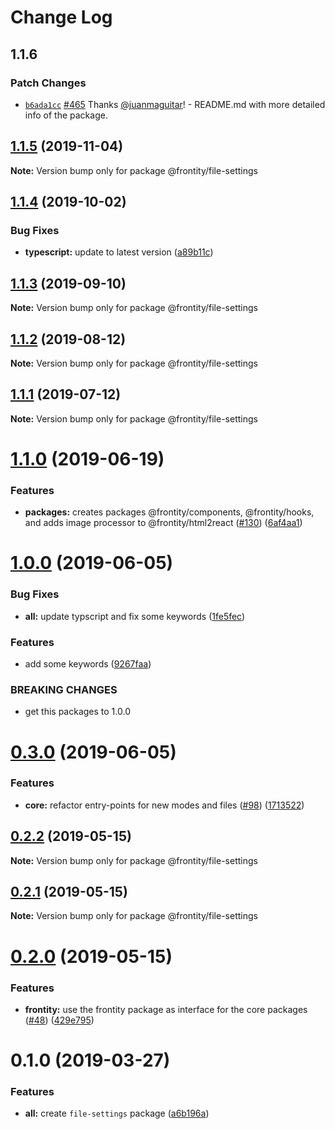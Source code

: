 # Change Log

## 1.1.6

### Patch Changes

- [`b6ada1cc`](https://github.com/frontity/frontity/commit/b6ada1cc7075d32a9ef82d525e251e1554baaba3) [#465](https://github.com/frontity/frontity/pull/465) Thanks [@juanmaguitar](https://github.com/juanmaguitar)! - README.md with more detailed info of the package.

## [1.1.5](https://github.com/frontity/frontity/compare/@frontity/file-settings@1.1.4...@frontity/file-settings@1.1.5) (2019-11-04)

**Note:** Version bump only for package @frontity/file-settings

## [1.1.4](https://github.com/frontity/frontity/compare/@frontity/file-settings@1.1.3...@frontity/file-settings@1.1.4) (2019-10-02)

### Bug Fixes

- **typescript:** update to latest version ([a89b11c](https://github.com/frontity/frontity/commit/a89b11c))

## [1.1.3](https://github.com/frontity/frontity/compare/@frontity/file-settings@1.1.2...@frontity/file-settings@1.1.3) (2019-09-10)

**Note:** Version bump only for package @frontity/file-settings

## [1.1.2](https://github.com/frontity/frontity/compare/@frontity/file-settings@1.1.1...@frontity/file-settings@1.1.2) (2019-08-12)

**Note:** Version bump only for package @frontity/file-settings

## [1.1.1](https://github.com/frontity/frontity/compare/@frontity/file-settings@1.1.0...@frontity/file-settings@1.1.1) (2019-07-12)

**Note:** Version bump only for package @frontity/file-settings

# [1.1.0](https://github.com/frontity/frontity/compare/@frontity/file-settings@1.0.0...@frontity/file-settings@1.1.0) (2019-06-19)

### Features

- **packages:** creates packages @frontity/components, @frontity/hooks, and adds image processor to @frontity/html2react ([#130](https://github.com/frontity/frontity/issues/130)) ([6af4aa1](https://github.com/frontity/frontity/commit/6af4aa1))

# [1.0.0](https://github.com/frontity/frontity/compare/@frontity/file-settings@0.3.0...@frontity/file-settings@1.0.0) (2019-06-05)

### Bug Fixes

- **all:** update typscript and fix some keywords ([1fe5fec](https://github.com/frontity/frontity/commit/1fe5fec))

### Features

- add some keywords ([9267faa](https://github.com/frontity/frontity/commit/9267faa))

### BREAKING CHANGES

- get this packages to 1.0.0

# [0.3.0](https://github.com/frontity/frontity/compare/@frontity/file-settings@0.2.2...@frontity/file-settings@0.3.0) (2019-06-05)

### Features

- **core:** refactor entry-points for new modes and files ([#98](https://github.com/frontity/frontity/issues/98)) ([1713522](https://github.com/frontity/frontity/commit/1713522))

## [0.2.2](https://github.com/frontity/frontity/compare/@frontity/file-settings@0.2.1...@frontity/file-settings@0.2.2) (2019-05-15)

**Note:** Version bump only for package @frontity/file-settings

## [0.2.1](https://github.com/frontity/frontity/compare/@frontity/file-settings@0.2.0...@frontity/file-settings@0.2.1) (2019-05-15)

**Note:** Version bump only for package @frontity/file-settings

# [0.2.0](https://github.com/frontity/frontity/compare/@frontity/file-settings@0.1.0...@frontity/file-settings@0.2.0) (2019-05-15)

### Features

- **frontity:** use the frontity package as interface for the core packages ([#48](https://github.com/frontity/frontity/issues/48)) ([429e795](https://github.com/frontity/frontity/commit/429e795))

# 0.1.0 (2019-03-27)

### Features

- **all:** create `file-settings` package ([a6b196a](https://github.com/frontity/frontity/commit/a6b196a))
